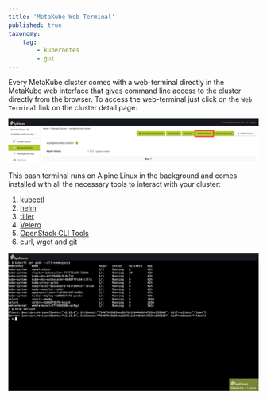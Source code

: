 ```yaml
---
title: 'MetaKube Web Terminal'
published: true
taxonomy:
    tag:
        - kubernetes
        - gui
---
```


Every MetaKube cluster comes with a web-terminal directly in the MetaKube web interface that gives command line access to the cluster directly from the browser.
To access the web-terminal just click on the `Web Terminal` link on the cluster detail page:

![MetaKube Dashboard](metakube-dashboard.png)

This bash terminal runs on Alpine Linux in the background and comes installed with all the necessary tools to interact with your cluster:

1) [kubectl](https://kubernetes.io/docs/tasks/tools/install-kubectl/)
2) [helm](https://helm.sh/)
3) [tiller](https://docs.helm.sh/install/#installing-tiller)
4) [Velero](https://github.com/heptio/velero)
5) [OpenStack CLI Tools](https://docs.syseleven.de/syseleven-stack/en/howtos/openstack-cli)
6) curl, wget and git

![MetaKube Webterminal](metakube-webterminal.png)
